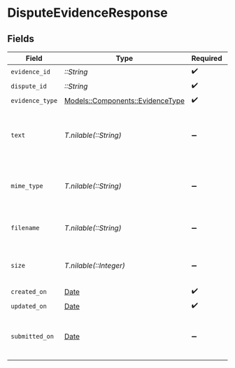 # DisputeEvidenceResponse


## Fields

| Field                                                                   | Type                                                                    | Required                                                                | Description                                                             |
| ----------------------------------------------------------------------- | ----------------------------------------------------------------------- | ----------------------------------------------------------------------- | ----------------------------------------------------------------------- |
| `evidence_id`                                                           | *::String*                                                              | :heavy_check_mark:                                                      | N/A                                                                     |
| `dispute_id`                                                            | *::String*                                                              | :heavy_check_mark:                                                      | N/A                                                                     |
| `evidence_type`                                                         | [Models::Components::EvidenceType](../../models/shared/evidencetype.md) | :heavy_check_mark:                                                      | N/A                                                                     |
| `text`                                                                  | *T.nilable(::String)*                                                   | :heavy_minus_sign:                                                      | For text evidence, the text submitted as evidence.                      |
| `mime_type`                                                             | *T.nilable(::String)*                                                   | :heavy_minus_sign:                                                      | For file evidence, the MIME type of the file.                           |
| `filename`                                                              | *T.nilable(::String)*                                                   | :heavy_minus_sign:                                                      | For file evidence, the name of the file.                                |
| `size`                                                                  | *T.nilable(::Integer)*                                                  | :heavy_minus_sign:                                                      | For file evidence, the size of the file.                                |
| `created_on`                                                            | [Date](https://ruby-doc.org/stdlib-2.6.1/libdoc/date/rdoc/Date.html)    | :heavy_check_mark:                                                      | N/A                                                                     |
| `updated_on`                                                            | [Date](https://ruby-doc.org/stdlib-2.6.1/libdoc/date/rdoc/Date.html)    | :heavy_check_mark:                                                      | N/A                                                                     |
| `submitted_on`                                                          | [Date](https://ruby-doc.org/stdlib-2.6.1/libdoc/date/rdoc/Date.html)    | :heavy_minus_sign:                                                      | When the evidence was submitted for review.                             |